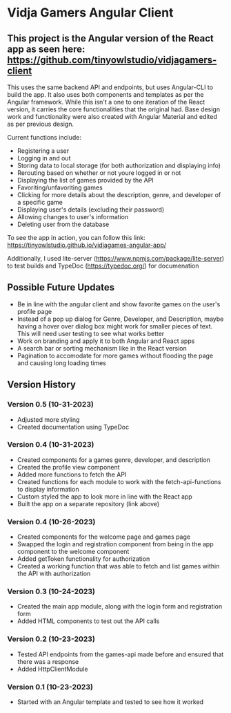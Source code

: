 # Vidja Gamers Angular Client

This project is the Angular version of the React app as seen here: https://github.com/tinyowlstudio/vidjagamers-client
----------------------------------
This uses the same backend API and endpoints, but uses Angular-CLI to build the app. It also uses both components and templates as per the Angular framework. While this isn't a one to one iteration of the React version, it carries the core functionalities that the original had. Base design work and functionality were also created with Angular Material and edited as per previous design.

Current functions include: 
- Registering a user
- Logging in and out
- Storing data to local storage (for both authorization and displaying info)
- Rerouting based on whether or not youre logged in or not
- Displaying the list of games provided by the API
- Favoriting/unfavoriting games
- Clicking for more details about the description, genre, and developer of a specific game
- Displaying user's details (excluding their password)
- Allowing changes to user's information
- Deleting user from the database

To see the app in action, you can follow this link: https://tinyowlstudio.github.io/vidjagames-angular-app/

Additionally, I used lite-server (https://www.npmjs.com/package/lite-server) to test builds and TypeDoc (https://typedoc.org/) for documenation 

## Possible Future Updates
- Be in line with the angular client and show favorite games on the user's profile page
- Instead of a pop up dialog for Genre, Developer, and Description, maybe having a hover over dialog box might work for smaller pieces of text. This will need user testing to see what works better
- Work on branding and apply it to both Angular and React apps
- A search bar or sorting mechanism like in the React version
- Pagination to accomodate for more games without flooding the page and causing long loading times

## Version History
### Version 0.5 (10-31-2023)
- Adjusted more styling
- Created documentation using TypeDoc
### Version 0.4 (10-31-2023)
- Created components for a games genre, developer, and description
- Created the profile view component
- Added more functions to fetch the API
- Created functions for each module to work with the fetch-api-functions to display information
- Custom styled the app to look more in line with the React app
- Built the app on a separate repository (link above)
### Version 0.4 (10-26-2023)
- Created components for the welcome page and games page
- Swapped the login and registration component from being in the app component to the welcome component
- Added getToken functionality for authorization 
- Created a working function that was able to fetch and list games within the API with authorization
### Version 0.3 (10-24-2023)
- Created the main app module, along with the login form and registration form
- Added HTML components to test out the API calls
### Version 0.2 (10-23-2023)
- Tested API endpoints from the games-api made before and ensured that there was a response
- Added HttpClientModule
### Version 0.1 (10-23-2023)
- Started with an Angular template and tested to see how it worked

